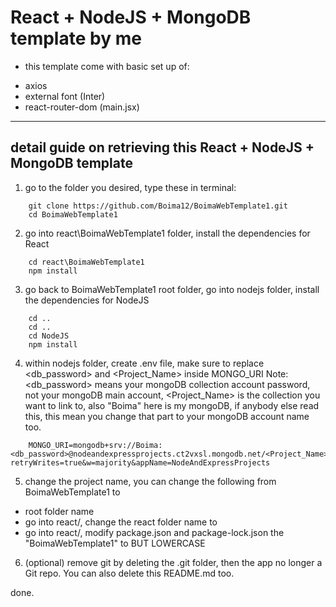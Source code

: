 ﻿# React + NodeJS + MongoDB template by me
- this template come with basic set up of:
+ axios
+ external font (Inter)
+ react-router-dom (main.jsx)


<hr>


## detail guide on retrieving this React + NodeJS + MongoDB template
1. go to the folder you desired, type these in terminal:
```
	git clone https://github.com/Boima12/BoimaWebTemplate1.git
	cd BoimaWebTemplate1
```

2. go into react\BoimaWebTemplate1 folder, install the dependencies for React
```
	cd react\BoimaWebTemplate1
	npm install 
```

3. go back to BoimaWebTemplate1 root folder, go into nodejs folder, install the dependencies for NodeJS
```
	cd .. 
	cd .. 
	cd NodeJS 
	npm install
```

4. within nodejs folder, create .env file, make sure to replace <db_password> and <Project_Name> inside MONGO_URI
Note: <db_password> means your mongoDB collection account password, not your mongoDB main account, <Project_Name> is the collection you want to link to, also "Boima" here is my mongoDB, if anybody else read this, this mean you change that part to your mongoDB account name too.
```
	MONGO_URI=mongodb+srv://Boima:<db_password>@nodeandexpressprojects.ct2vxsl.mongodb.net/<Project_Name>?retryWrites=true&w=majority&appName=NodeAndExpressProjects
```

5. change the project name, you can change the following from BoimaWebTemplate1 to <newProjectName>
- root folder name 
- go into react/, change the react folder name to <newProjectName>
- go into react/<newProjectName>, modify package.json and package-lock.json the "BoimaWebTemplate1" to <newProjectName> BUT LOWERCASE

6. (optional) remove git by deleting the .git folder, then the app no longer a Git repo. You can also delete this README.md too.

done.

